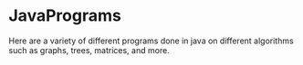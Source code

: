 # JavaPrograms

Here are a variety of different programs done in java on different algorithms such as graphs, trees, matrices, and more.
